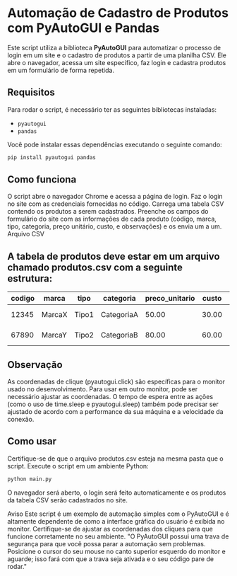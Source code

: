# Automação de Cadastro de Produtos com PyAutoGUI e Pandas

Este script utiliza a biblioteca **PyAutoGUI** para automatizar o processo de login em um site e o cadastro de produtos a partir de uma planilha CSV. Ele abre o navegador, acessa um site específico, faz login e cadastra produtos em um formulário de forma repetida.

## Requisitos

Para rodar o script, é necessário ter as seguintes bibliotecas instaladas:

- `pyautogui`
- `pandas`

Você pode instalar essas dependências executando o seguinte comando:

```bash
pip install pyautogui pandas


```
## Como funciona

O script abre o navegador Chrome e acessa a página de login.
Faz o login no site com as credenciais fornecidas no código.
Carrega uma tabela CSV contendo os produtos a serem cadastrados.
Preenche os campos do formulário do site com as informações de cada produto (código, marca, tipo, categoria, preço unitário, custo, e observações) e os envia um a um.
Arquivo CSV

## A tabela de produtos deve estar em um arquivo chamado produtos.csv com a seguinte estrutura:
| codigo | marca  | tipo  | categoria | preco_unitario | custo | obs       |
|--------|--------|-------|-----------|----------------|-------|-----------|
| 12345  | MarcaX | Tipo1 | CategoriaA| 50.00          | 30.00 | Exemplo 1 |
| 67890  | MarcaY | Tipo2 | CategoriaB| 80.00          | 60.00 | Exemplo 2 |

## Observação

As coordenadas de clique (pyautogui.click) são específicas para o monitor usado no desenvolvimento. Para usar em outro monitor, pode ser necessário ajustar as coordenadas.
O tempo de espera entre as ações (como o uso de time.sleep e pyautogui.sleep) também pode precisar ser ajustado de acordo com a performance da sua máquina e a velocidade da conexão.

## Como usar

Certifique-se de que o arquivo produtos.csv esteja na mesma pasta que o script.
Execute o script em um ambiente Python:
```bash
python main.py
```
O navegador será aberto, o login será feito automaticamente e os produtos da tabela CSV serão cadastrados no site.

Aviso
Este script é um exemplo de automação simples com o PyAutoGUI e é altamente dependente de como a interface gráfica do usuário é exibida no monitor. Certifique-se de ajustar as coordenadas dos cliques para que funcione corretamente no seu ambiente.
"O PyAutoGUI possui uma trava de segurança para que você possa parar a automação sem problemas. Posicione o cursor do seu mouse no canto superior esquerdo do monitor e aguarde; isso fará com que a trava seja ativada e o seu código pare de rodar."
